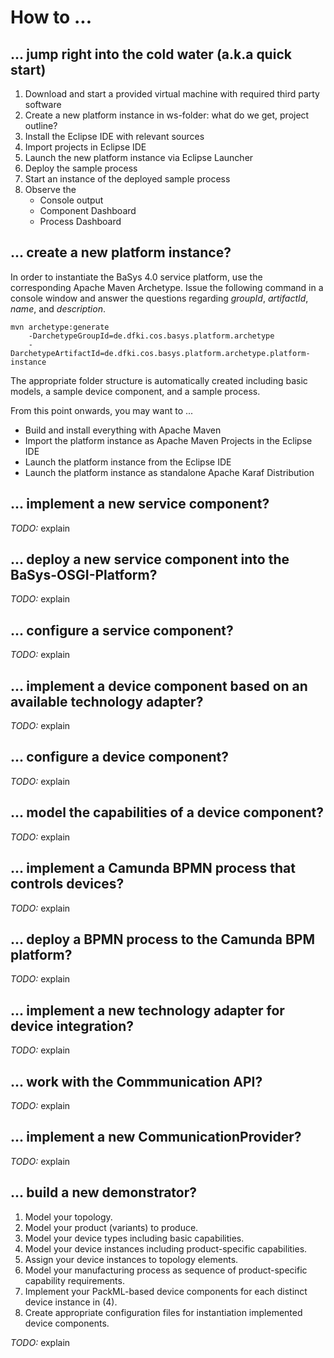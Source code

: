 # How to ...

## ... jump right into the cold water (a.k.a quick start)

1. Download and start a provided virtual machine with required third party software
1. Create a new platform instance in ws-folder: what do we get, project outline?
1. Install the Eclipse IDE with relevant sources
1. Import projects in Eclipse IDE
1. Launch the new platform instance via Eclipse Launcher
1. Deploy the sample process
1. Start an instance of the deployed sample process
1. Observe the 
	* Console output
	* Component Dashboard
	* Process Dashboard

## ... create a new platform instance? ##

In order to instantiate the BaSys 4.0 service platform, use the corresponding Apache Maven Archetype. 
Issue the following command in a console window and answer the questions regarding *groupId*, *artifactId*, *name*, and *description*.

```
mvn archetype:generate 
	-DarchetypeGroupId=de.dfki.cos.basys.platform.archetype 
	-DarchetypeArtifactId=de.dfki.cos.basys.platform.archetype.platform-instance 
```

The appropriate folder structure is automatically created including basic models, a sample device component, and a sample process.

From this point onwards, you may want to ...
* Build and install everything with Apache Maven
* Import the platform instance as Apache Maven Projects in the Eclipse IDE
* Launch the platform instance from the Eclipse IDE
* Launch the platform instance as standalone Apache Karaf Distribution

## ... implement a new service component?
*TODO:* explain

## ... deploy a new service component into the BaSys-OSGI-Platform?
*TODO:* explain

## ... configure a service component?
*TODO:* explain



## ... implement a device component based on an available technology adapter?
*TODO:* explain

## ... configure a device component?
*TODO:* explain

## ... model the capabilities of a device component?
*TODO:* explain

## ... implement a Camunda BPMN process that controls devices?
*TODO:* explain

## ... deploy a BPMN process to the Camunda BPM platform?
*TODO:* explain

## ... implement a new technology adapter for device integration?
*TODO:* explain

## ... work with the Commmunication API? 
*TODO:* explain

## ... implement a new CommunicationProvider?
*TODO:* explain

## ... build a new demonstrator?
1. Model your topology.
2. Model your product (variants) to produce.
3. Model your device types including basic capabilities.
4. Model your device instances including product-specific capabilities.
5. Assign your device instances to topology elements.
6. Model your manufacturing process as sequence of product-specific capability requirements.
7. Implement your PackML-based device components for each distinct device instance in (4).
8. Create appropriate configuration files for instantiation implemented device components.


*TODO:* explain